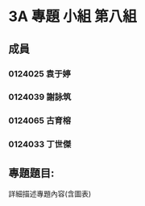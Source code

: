 # 3A 專題 小組 第八組 #
## 成員 ##
### 0124025 袁于婷 ###
### 0124039 謝詠筑 ###
### 0124065 古育榕 ###
### 0124033 丁世傑 ###
## 專題題目: ##
詳細描述專題內容(含圖表)

